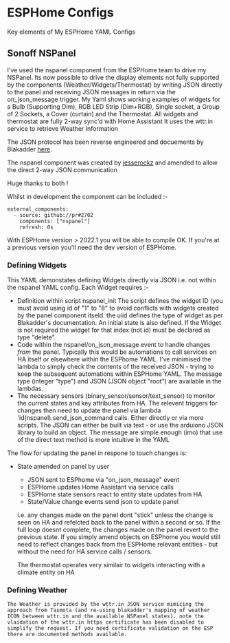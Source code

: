 # ESPHome Configs
Key elements of My ESPHome YAML Configs

## Sonoff NSPanel
I've used the nspanel component from the ESPHome team to drive my NSPanel. Its now possible to drive the display elements not fully supported by the components (Weather/Widgets/Thermostat) by writing JSON directly to the panel and receiving JSON messages in return via the on_json_message trigger.
My Yaml shows working examples of widgets for a Bulb (Supporting Dim), RGB LED Strip (Dim+RGB), Single socket, a Group of 2 Sockets, a Cover (curtain) and the Thermostat. All widgets and thermostat are fully 2-way sync'd with Home Assistant
It uses the wttr.in service to retrieve Weather Information

The JSON protocol has been reverse engineered and docuements by Blakadder [here](https://blakadder.github.io/nspanel).

The nspanel component was created by [jesserockz](https://github.com/jesserockz) and amended to allow the direct 2-way JSON communication

Huge thanks to both !

Whilst in development the component can be included :-
```
external_components:
  - source: github://pr#2702
    components: ["nspanel"]
    refresh: 0s
```

With ESPHome version > 2022.1 you will be able to compile OK. If you're at a previous version you'll need the dev version of ESPHome.

### Defining Widgets

This YAML demonstates defining Widgets directly via JSON i.e. not within the nspanel YAML config.
Each Widget requires :-
 - Definition within script nspanel_init
   The script defines the widget ID (you must avoid using id of "1" to "8" to avoid conflicts with widgets created by the panel component itseld. the uiid defines the type of widget as per Blakadder's documentation. An initial state is also defined. If the Widget is not required the widget for that index (not id) must be declared as type "delete".
 - Code within the nspanel/on_json_message event to handle changes *from* the panel.
   Typically this would be automations to call services on HA itself or elsewhere within the ESPhome YAML. I've minimised the lambda to simply check the contents of the received JSON - trying to keep the subsequent automations within ESPHome YAML. The message type (integer "type") and JSON (JSON object "root") are available in the lambdas.
 - The necessary sensors (binary_sensor/sensor/text_sensor) to monitor the current states and key attributes from HA. The relevent triggers for changes then need to update the panel via lambda 'id(nspanel).send_json_command calls. Either directly or via more scripts. The JSON can either be built via text - or use the arduiono JSON library to build an object. The message are simple enough (imo) that use of the direct text method is more intuitive in the YAML
 
 The flow for updating the panel in respone to touch changes is:
 
  - State amended on panel by user
	- JSON sent to ESPhome via "on_json_message" event
	- ESPHome updates Home Assistant via service calls
	- ESPHome state sensors react to entity state updates from HA
	- State/Value change events send json to update panel
	
	i.e. any changes made on the panel dont "stick" unless the change is seen on HA and refelcted back to the panel within a second or so. If the full loop doesnt complete, the changes made on the panel revert to the previous state. If you simply amend objects on ESPhome you would still need to reflect changes back from the ESPHome relevant entities - but without the need for HA service calls / sensors.
	
	The thermostat operates very similair to widgets interacting with a climate entity on HA

### Defining Weather
	
	The Weather is provided by the wttr.in JSON service mimicing the approach from Tasmota (and re-using blakadder's mapping of weather ICON between wttr.in and the available NSPanel states). note the vlaidation of the wttr.in https certificate has been disabled to simplify the request. If you need certificate validation on the ESP there are documented methods available.